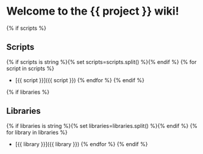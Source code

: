 # Welcome to the {{ project }} wiki!

{% if scripts %}
## Scripts
{% if scripts is string %}{% set scripts=scripts.split() %}{% endif %}
{% for script in scripts %}
- [{{ script }}]({{ script }})
{% endfor %}
{% endif %}

{% if libraries %}
## Libraries
{% if libraries is string %}{% set libraries=libraries.split() %}{% endif %}
{% for library in libraries %}
- [{{ library }}]({{ library }})
{% endfor %}
{% endif %}
